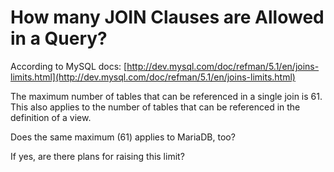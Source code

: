 # How many JOIN Clauses are Allowed in a Query?

According to MySQL docs: [http://dev.mysql.com/doc/refman/5.1/en/joins-limits.html](http://dev.mysql.com/doc/refman/5.1/en/joins-limits.html)

The maximum number of tables that can be referenced in a single join is 61. This also applies to the number of tables that can be referenced in the definition of a view.

Does the same maximum (61) applies to MariaDB, too?

If yes, are there plans for raising this limit?